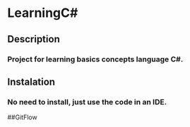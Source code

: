 # LearningC#
## Description
### Project for learning basics concepts language C#.

## Instalation 
### No need to install, just use the code in an IDE.

##GitFlow

